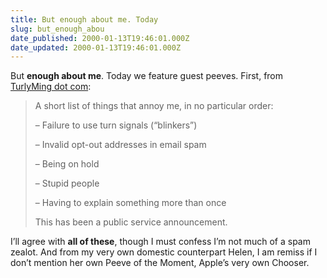 ```yaml
---
title: But enough about me. Today
slug: but_enough_abou
date_published: 2000-01-13T19:46:01.000Z
date_updated: 2000-01-13T19:46:01.000Z
---
```


But **enough about me**. Today we feature guest peeves. First, from [TurlyMing dot com](http://turlyming.com/index.php3):

> A short list of things that annoy me, in no particular order:
> 
> – Failure to use turn signals (“blinkers”)
> 
> – Invalid opt-out addresses in email spam
> 
> – Being on hold
> 
> – Stupid people
> 
> – Having to explain something more than once
> 
> This has been a public service announcement.

I’ll agree with **all of these**, though I must confess I’m not much of a spam zealot. And from my very own domestic counterpart Helen, I am remiss if I don’t mention her own Peeve of the Moment, Apple’s very own Chooser.
